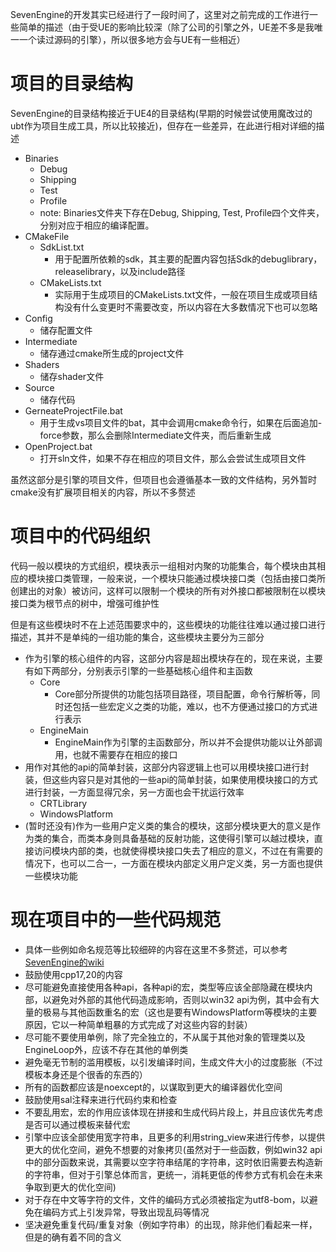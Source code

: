 SevenEngine的开发其实已经进行了一段时间了，这里对之前完成的工作进行一些简单的描述（由于受UE的影响比较深（除了公司的引擎之外，UE差不多是我唯一一个读过源码的引擎），所以很多地方会与UE有一些相近）
# 项目的目录结构
SevenEngine的目录结构接近于UE4的目录结构(早期的时候尝试使用魔改过的ubt作为项目生成工具，所以比较接近)，但存在一些差异，在此进行相对详细的描述

* Binaries
    * Debug
    * Shipping
    * Test
    * Profile
    * note: Binaries文件夹下存在Debug, Shipping, Test, Profile四个文件夹，分别对应于相应的编译配置。
* CMakeFile
    * SdkList.txt
        * 用于配置所依赖的sdk，其主要的配置内容包括Sdk的debuglibrary，releaselibrary，以及include路径
    * CMakeLists.txt
        * 实际用于生成项目的CMakeLists.txt文件，一般在项目生成或项目结构没有什么变更时不需要改变，所以内容在大多数情况下也可以忽略
* Config
    * 储存配置文件
* Intermediate
    * 储存通过cmake所生成的project文件
* Shaders
    * 储存shader文件
* Source
    * 储存代码
* GerneateProjectFile.bat
    * 用于生成vs项目文件的bat，其中会调用cmake命令行，如果在后面追加-force参数，那么会删除Intermediate文件夹，而后重新生成
* OpenProject.bat
    * 打开sln文件，如果不存在相应的项目文件，那么会尝试生成项目文件

虽然这部分是引擎的项目文件，但项目也会遵循基本一致的文件结构，另外暂时cmake没有扩展项目相关的内容，所以不多赘述

# 项目中的代码组织
代码一般以模块的方式组织，模块表示一组相对内聚的功能集合，每个模块由其相应的模块接口类管理，一般来说，一个模块只能通过模块接口类（包括由接口类所创建出的对象）被访问，这样可以限制一个模块的所有对外接口都被限制在以模块接口类为根节点的树中，增强可维护性

但是有这些模块时不在上述范围要求中的，这些模块的功能往往难以通过接口进行描述，其并不是单纯的一组功能的集合，这些模块主要分为三部分
* 作为引擎的核心组件的内容，这部分内容是超出模块存在的，现在来说，主要有如下两部分，分别表示引擎的一些基础核心组件和主函数
    * Core 
        * Core部分所提供的功能包括项目路径，项目配置，命令行解析等，同时还包括一些宏定义之类的功能，难以，也不方便通过接口的方式进行表示
    * EngineMain
        * EngineMain作为引擎的主函数部分，所以并不会提供功能以让外部调用，也就不需要存在相应的接口
* 用作对其他的api的简单封装，这部分内容逻辑上也可以用模块接口进行封装，但这些内容只是对其他的一些api的简单封装，如果使用模块接口的方式进行封装，一方面显得冗余，另一方面也会干扰运行效率
    * CRTLibrary
    * WindowsPlatform
* (暂时还没有)作为一些用户定义类的集合的模块，这部分模块更大的意义是作为类的集合，而类本身则具备基础的反射功能，这使得引擎可以越过模块，直接访问模块内部的类，也就使得模块接口失去了相应的意义，不过在有需要的情况下，也可以二合一，一方面在模块内部定义用户定义类，另一方面也提供一些模块功能

# 现在项目中的一些代码规范
* 具体一些例如命名规范等比较细碎的内容在这里不多赘述，可以参考[SevenEngine的wiki](https://github.com/rgbsparrows/SevenEngine/wiki/%E7%BC%96%E7%A0%81%E8%A7%84%E8%8C%83)
* 鼓励使用cpp17,20的内容
* 尽可能避免直接使用各种api，各种api的宏，类型等应该全部隐藏在模块内部，以避免对外部的其他代码造成影响，否则以win32 api为例，其中会有大量的极易与其他函数重名的宏（这也是要有WindowsPlatform等模块的主要原因，它以一种简单粗暴的方式完成了对这些内容的封装）
* 尽可能不要使用单例，除了完全独立的，不从属于其他对象的管理类以及EngineLoop外，应该不存在其他的单例类
* 避免毫无节制的滥用模板，以引发编译时间，生成文件大小的过度膨胀（不过模板本身还是个很香的东西的）
* 所有的函数都应该是noexcept的，以谋取到更大的编译器优化空间
* 鼓励使用sal注释来进行代码约束和检查
* 不要乱用宏，宏的作用应该体现在拼接和生成代码片段上，并且应该优先考虑是否可以通过模板来替代宏
* 引擎中应该全部使用宽字符串，且更多的利用string_view来进行传参，以提供更大的优化空间，避免不想要的对象拷贝(虽然对于一些函数，例如win32 api中的部分函数来说，其需要以空字符串结尾的字符串，这时依旧需要去构造新的字符串，但对于引擎总体而言，更统一，消耗更低的传参方式有机会在未来争取到更大的优化空间)
* 对于存在中文等字符的文件，文件的编码方式必须被指定为utf8-bom，以避免在编码方式上引发异常，导致出现乱码等情况
* 坚决避免重复代码/重复对象（例如字符串）的出现，除非他们看起来一样，但是的确有着不同的含义